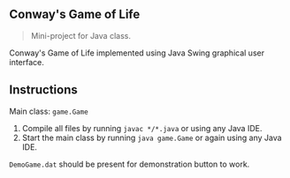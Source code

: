 ## Conway's Game of Life

> Mini-project for Java class.

Conway's Game of Life implemented using Java Swing graphical user interface.
## Instructions

Main class: `game.Game`

 1. Compile all files by running `javac */*.java` or using any Java IDE.
 2. Start the main class by running `java game.Game` or again using any Java IDE.

`DemoGame.dat` should be present for demonstration button to work.
